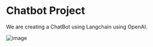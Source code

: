# Chatbot Project

We are creating a ChatBot using Langchain using OpenAI.



![image](https://github.com/user-attachments/assets/2079f1f3-34ce-4d3e-87b3-edfa77e28993)
